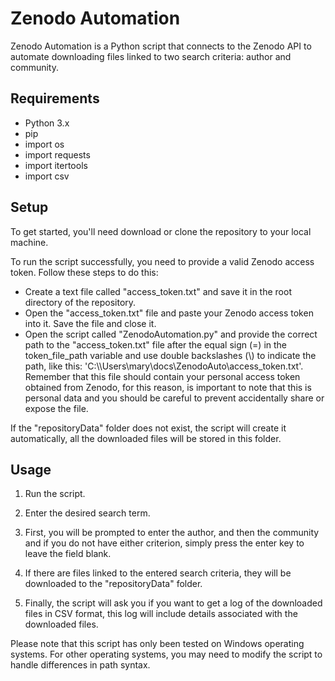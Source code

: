 # Zenodo Automation

Zenodo Automation is a Python script that connects to the Zenodo API to automate downloading files linked to two search criteria: author and community.

## Requirements

- Python 3.x
- pip
- import os
- import requests
- import itertools
- import csv

## Setup

To get started, you'll need download or clone the repository to your local machine.

To run the script successfully, you need to provide a valid Zenodo access token. Follow these steps to do this:
- Create a text file called "access_token.txt" and save it in the root directory of the repository.
- Open the "access_token.txt" file and paste your Zenodo access token into it. Save the file and close it.
- Open the script called "ZenodoAutomation.py" and provide the correct path to the "access_token.txt" file after the equal sign (=) in the token_file_path variable and use double backslashes (\\) to indicate the path, like this: 'C:\\\Users\\mary\\docs\\ZenodoAuto\\access_token.txt'. Remember that this file should contain your personal access token obtained from Zenodo, for this reason, is important to note that this is personal data and you should be careful to prevent accidentally share or expose the file.

If the "repositoryData" folder does not exist, the script will create it automatically, all the downloaded files will be stored in this folder.

## Usage

1. Run the script.

2. Enter the desired search term.

3. First, you will be prompted to enter the author, and then the community and if you do not have either criterion, simply press the enter key to leave the field blank.

4. If there are files linked to the entered search criteria, they will be downloaded to the "repositoryData" folder.

5. Finally, the script will ask you if you want to get a log of the downloaded files in CSV format, this log will include details associated with the downloaded files.

Please note that this script has only been tested on Windows operating systems. For other operating systems, you may need to modify the script to handle differences in path syntax.
